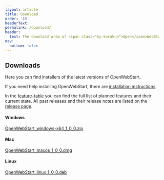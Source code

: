 ```yaml
---
layout: article
title: Download
order: '15'
headerText:
permalink: /download/
header:
  text: The download area of <span class="my-karakun">Open</span>WebStart
nav:
  bottom: false
---
```


## Downloads
Here you can find installers of the latest versions of <span class="text-highlight">Open<span>WebStart</span></span>.

If you need help installing <span class="text-highlight">Open<span>WebStart</span></span>, there are [installation instructions](/installation).


In the [feature-table](/feature-table) you can find the full list of planned features and their current state.
All past releases and their release notes are listed on the [release page](https://github.com/karakun/OpenWebStart/releases).

#### Windows
[OpenWebStart_windows-x64_1_0_0.zip](https://github.com/karakun/OpenWebStart/releases/download/v1.0.0/OpenWebStart_windows-x64_1_0_0.zip)

#### Mac
[OpenWebStart_macos_1_0_0.dmg](https://github.com/karakun/OpenWebStart/releases/download/v1.0.0/OpenWebStart_macos_1_0_0.dmg)

#### Linux
[OpenWebStart_linux_1_0_0.deb](https://github.com/karakun/OpenWebStart/releases/download/v1.0.0/OpenWebStart_linux_1_0_0.deb)
